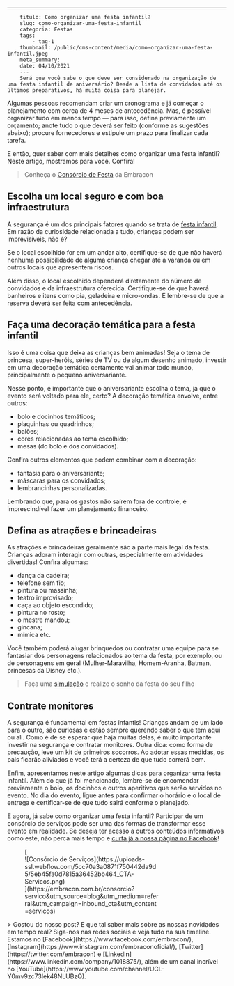 ---
        titulo: Como organizar uma festa infantil?
        slug: como-organizar-uma-festa-infantil
        categoria: Festas
        tags:
            - tag-1
        thumbnail: /public/cms-content/media/como-organizar-uma-festa-infantil.jpeg
        meta_summary: 
        date: 04/10/2021
        ---
        Será que você sabe o que deve ser considerado na organização de uma festa infantil de aniversário? Desde a lista de convidados até os últimos preparativos, há muita coisa para planejar.

Algumas pessoas recomendam criar um cronograma e já começar o planejamento com cerca de 4 meses de antecedência. Mas, é possível organizar tudo em menos tempo — para isso, defina previamente um orçamento; anote tudo o que deverá ser feito (conforme as sugestões abaixo); procure fornecedores e estipule um prazo para finalizar cada tarefa.

E então, quer saber com mais detalhes como organizar uma festa infantil? Neste artigo, mostramos para você. Confira!

> Conheça o [Consórcio de Festa](https://www.embracon.com.br/blog/voce-conhece-o-consorcio-de-festas-embracon-veja-como-funciona) da Embracon

Escolha um local seguro e com boa infraestrutura
------------------------------------------------

A segurança é um dos principais fatores quando se trata de [festa infantil](https://www.embracon.com.br/blog/entenda-como-funciona-um-consorcio-para-festas). Em razão da curiosidade relacionada a tudo, crianças podem ser imprevisíveis, não é?

Se o local escolhido for em um andar alto, certifique-se de que não haverá nenhuma possibilidade de alguma criança chegar até a varanda ou em outros locais que apresentem riscos.

Além disso, o local escolhido dependerá diretamente do número de convidados e da infraestrutura oferecida. Certifique-se de que haverá banheiros e itens como pia, geladeira e micro-ondas. E lembre-se de que a reserva deverá ser feita com antecedência.

Faça uma decoração temática para a festa infantil
-------------------------------------------------

Isso é uma coisa que deixa as crianças bem animadas! Seja o tema de princesa, super-heróis, séries de TV ou de algum desenho animado, investir em uma decoração temática certamente vai animar todo mundo, principalmente o pequeno aniversariante.

Nesse ponto, é importante que o aniversariante escolha o tema, já que o evento será voltado para ele, certo? A decoração temática envolve, entre outros:

- bolo e docinhos temáticos;
- plaquinhas ou quadrinhos;
- balões;
- cores relacionadas ao tema escolhido;
- mesas (do bolo e dos convidados).

Confira outros elementos que podem combinar com a decoração:

- fantasia para o aniversariante;
- máscaras para os convidados;
- lembrancinhas personalizadas.

Lembrando que, para os gastos não saírem fora de controle, é imprescindível fazer um planejamento financeiro.

Defina as atrações e brincadeiras
---------------------------------

As atrações e brincadeiras geralmente são a parte mais legal da festa. Crianças adoram interagir com outras, especialmente em atividades divertidas! Confira algumas:

- dança da cadeira;
- telefone sem fio;
- pintura ou massinha;
- teatro improvisado;
- caça ao objeto escondido;
- pintura no rosto;
- o mestre mandou;
- gincana;
- mímica etc.

Você também poderá alugar brinquedos ou contratar uma equipe para se fantasiar dos personagens relacionados ao tema da festa, por exemplo, ou de personagens em geral (Mulher-Maravilha, Homem-Aranha, Batman, princesas da Disney etc.).

> Faça uma [simulação](https://www.embracon.com.br/consorcio) e realize o sonho da festa do seu filho

Contrate monitores
------------------

A segurança é fundamental em festas infantis! Crianças andam de um lado para o outro, são curiosas e estão sempre querendo saber o que tem aqui ou ali. Como é de se esperar que haja muitas delas, é muito importante investir na segurança e contratar monitores. Outra dica: como forma de precaução, leve um kit de primeiros socorros. Ao adotar essas medidas, os pais ficarão aliviados e você terá a certeza de que tudo correrá bem.

Enfim, apresentamos neste artigo algumas dicas para organizar uma festa infantil. Além do que já foi mencionado, lembre-se de encomendar previamente o bolo, os docinhos e outros aperitivos que serão servidos no evento. No dia do evento, ligue antes para confirmar o horário e o local de entrega e certificar-se de que tudo sairá conforme o planejado.

E agora, já sabe como organizar uma festa infantil? Participar de um consórcio de serviços pode ser uma das formas de transformar esse evento em realidade. Se deseja ter acesso a outros conteúdos informativos como este, não perca mais tempo e [curta já a nossa página no Facebook](https://www.facebook.com/embracon/)!

<figure class="w-richtext-figure-type-image w-richtext-align-center" style="max-width:310px">[<div>![Consórcio de Serviços](https://uploads-ssl.webflow.com/5cc70a3a0871f750442da9d5/5eb45fa0d7815a36452bb464_CTA-Servicos.png)</div>](https://embracon.com.br/consorcio?servico&utm_source=blog&utm_medium=referral&utm_campaign=inbound_cta&utm_content=servicos)</figure>> Gostou do nosso post? E que tal saber mais sobre as nossas novidades em tempo real? Siga-nos nas redes sociais e veja tudo na sua timeline. Estamos no [Facebook](https://www.facebook.com/embracon/), [Instagram](https://www.instagram.com/embraconoficial/), [Twitter](https://twitter.com/embracon) e [LinkedIn](https://www.linkedin.com/company/1018875/), além de um canal incrível no [YouTube](https://www.youtube.com/channel/UCL-Y0mv9zc73Iek48NLUBzQ).
        